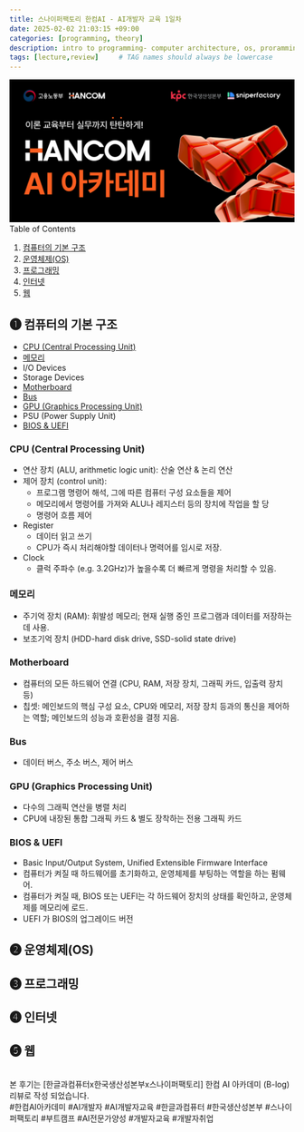 ```yaml
---
title: 스나이퍼팩토리 한컴AI - AI개발자 교육 1일차
date: 2025-02-02 21:03:15 +09:00
categories: [programming, theory]
description: intro to programming- computer architecture, os, proramming, internet, web
tags: [lecture,review]     # TAG names should always be lowercase
---
```

![hancom AI Ad pic](../assets/img/blogpost/blogpost2025_1/blogday1.png)
Table of Contents
1. [컴퓨터의 기본 구조](#-컴퓨터의-기본-구조)
2. [운영체제(OS)](#-운영체제os)
3. [프로그래밍](#-프로그래밍)
4. [인터넷](#-인터넷)
5. [웹](#-웹)

## ❶ 컴퓨터의 기본 구조
- [CPU (Central Processing Unit)](#cpu-central-processing-unit)
- [메모리](#메모리)
- I/O Devices
- Storage Devices
- [Motherboard](#motherboard)
- [Bus](#bus)
- [GPU (Graphics Processing Unit)](#gpu-graphics-processing-unit)
- PSU (Power Supply Unit)
- [BIOS & UEFI](#bios--uefi)

### CPU (Central Processing Unit)
- 연산 장치 (ALU, arithmetic logic unit): 산술 연산 & 논리 연산
- 제어 장치 (control unit): 
  - 프로그램 명령어 해석, 그에 따른 컴퓨터 구성 요소들을 제어
  - 메모리에서 명령어를 가져와 ALU나 레지스터 등의 장치에 작업을 할 당
  - 명령어 흐름 제어
- Register
  - 데이터 읽고 쓰기
  - CPU가 즉시 처리해야할 데이터나 명력어를 임시로 저장. 
- Clock
  - 클럭 주파수 (e.g. 3.2GHz)가 높을수록 더 빠르게 명령을 처리할 수 있음.

### 메모리
- 주기억 장치 (RAM): 휘발성 메모리; 현재 실행 중인 프로그램과 데이터를 저장하는데 사용.
- 보조기억 장치 (HDD-hard disk drive, SSD-solid state drive)
<!---### I/O Devices-->
<!---### Storage Devices-->

### Motherboard
- 컴퓨터의 모든 하드웨어 연결 (CPU, RAM, 저장 장치, 그래픽 카드, 입출력 장치 등)
- 칩셋: 메인보드의 핵심 구성 요소, CPU와 메모리, 저장 장치 등과의 통신을 제어하는 역할; 메인보드의 성능과 호환성을 결정 지음.

### Bus
- 데이터 버스, 주소 버스, 제어 버스

### GPU (Graphics Processing Unit)
- 다수의 그래픽 연산을 병렬 처리
- CPU에 내장된 통합 그래픽 카드 & 별도 장착하는 전용 그래픽 카드
<!---### PSU (Power Supply Unit)-->

### BIOS & UEFI
- Basic Input/Output System, Unified Extensible Firmware Interface
- 컴퓨터가 켜질 때 하드웨어를 초기화하고, 운영체제를 부팅하는 역할을 하는 펌웨어.
- 컴퓨터가 켜질 때, BIOS 또는 UEFI는 각 하드웨어 장치의 상태를 확인하고, 운영체제를 메모리에 로드.
- UEFI 가 BIOS의 업그레이드 버전

## ❷ 운영체제(OS)
## ❸ 프로그래밍
## ❹ 인터넷
## ❺ 웹

<br>
<footer>
본 후기는 [한글과컴퓨터x한국생산성본부x스나이퍼팩토리] 한컴 AI 아카데미 (B-log) 리뷰로 작성 되었습니다.
<br>
#한컴AI아카데미 #AI개발자 #AI개발자교육 #한글과컴퓨터 #한국생산성본부 #스나이퍼팩토리 #부트캠프 #AI전문가양성 #개발자교육 #개발자취업
</footer>